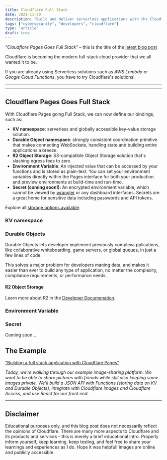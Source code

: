 ```yaml
---
title: Cloudflare Full Stack
date: 2021-11-20
description: "Build and deliver serverless applications with the Cloudflare Developer Platform."
tags: ["cybersecurity", "developers", "cloudflare"]
type: 'article'
draft: true
---
```


_"Cloudflare Pages Goes Full Stack"_ – this is the title of the [latest blog post](https://blog.cloudflare.com/cloudflare-pages-goes-full-stack/)

Cloudflare is becoming the modern full-stack cloud provider that we all wanted it to be.

If you are already using Serverless solutions such as _AWS Lambda_ or _Google Cloud Functions_, you have to try Cloudflare's solutions!

* * *
* * *

## Cloudflare Pages Goes Full Stack

With Cloudflare Pages going Full Stack, we can now define our bindings, such as:

- **KV namespace**: serverless and globally accessible key-value storage solution.
- **Durable Object namespace**: strongly consistent coordination primitive that makes connecting WebSockets, handling state and building entire applications a breeze.
- **R2 Object Storage**: S3-compatible Object Storage solution that's slashing egress fees to zero.
- **Environment Variable**: An injected value that can be accessed by your functions and is stored as plain-text. You can set your environment variables directly within the Pages interface for both your production and preview environments at build-time and run-time.
- **Secret (coming soon!)**: An encrypted environment variable, which cannot be viewed by [wrangler](https://developers.cloudflare.com/workers/cli-wrangler) or any dashboard interfaces. Secrets are a great home for sensitive data including passwords and API tokens.

Explore all [storage options available](https://developers.cloudflare.com/workers/learning/storage-options/).

### KV namespace

### Durable Objects

Durable Objects lets developer implement previously complexa pplications, like collaborative whiteboarding, game servers, or global queues, in just a few lines of code.

This solves a major problem for developers maning data, and makes it easier than ever to build any type of application, no matter the complexity, compliance requirements, or performance needs.

#### R2 Object Storage

Learn more about R2 in the [Developer Documenation](https://developers.cloudflare.com/r2/).

### Environment Variable

### Secret

Coming soon...


## The Example

["Building a full stack application with Cloudflare Pages"](https://blog.cloudflare.com/building-full-stack-with-pages)

_Today, we're walking through our example image-sharing platform. We want to be able to share pictures with friends while still also keeping some images private. We'll build a JSON API with Functions (storing data on KV and Durable Objects), integrate with Cloudflare Images and Cloudflare Access, and use React for our front end._

* * *

## Disclaimer

Educational purposes only, and this blog post does not necessarily reflect the opinions of Cloudflare. There are many more aspects to Cloudflare and its products and services – this is merely a brief educational intro. Properly inform yourself, keep learning, keep testing, and feel free to share your learnings and experiences as I do. Hope it was helpful! Images are online and publicly accessible.
